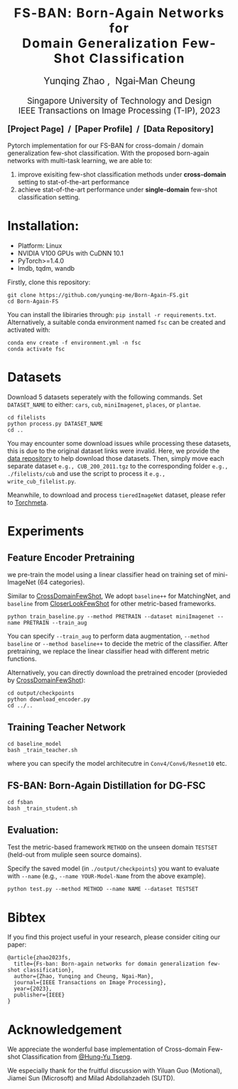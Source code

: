 <h1 align='center' style="text-align:center; font-weight:bold; font-size:2.0em;letter-spacing:2.0px;">
                FS-BAN: Born-Again Networks for <br> Domain Generalization Few-Shot Classification</h1>
<p align='center' style="text-align:center;font-size:1.5em;">
    <a href="https://scholar.google.com/citations?user=kQA0x9UAAAAJ&hl=en" target="_blank" style="text-decoration: none;">Yunqing Zhao</a>&nbsp;,&nbsp;
    <a href="https://sites.google.com/site/mancheung0407/" target="_blank" style="text-decoration: none;">Ngai&#8209;Man Cheung</a></br>
</p>

<p align='center' style="text-align:center;font-size:1.32em;">
Singapore University of Technology and Design</br>
IEEE Transactions on Image Processing (T-IP), 2023</br>
</p>

<p align='center';>
<b>
<!-- <em>The Thirty-Sixth Annual Conference on Neural Information Processing Systems (NeurIPS 2022);</em> -->
</b>
</p>

<p align='left' style="text-align:left;font-size:1.32em;">
<b>
    [<a href="https://yunqing-me.github.io/Born-Again-FS/" target="_blank" style="text-decoration: none;">Project Page</a>]&nbsp; /&nbsp;
    [<a href="https://ieeexplore.ieee.org/document/10102807" target="_blank" style="text-decoration: none;">Paper Profile</a>]&nbsp; /&nbsp;
    [<a href="https://drive.google.com/drive/folders/1PIlO7NK8NpwLYUwT76ms_FVca1r0GKkZ?usp=sharing" target="_blank" style="text-decoration: none;">Data Repository</a>]
</b>
</p>


<!-- ---------------------------------------------------------------------- -->

Pytorch implementation for our FS-BAN for cross-domain / domain generalization few-shot classification. With the proposed born-again networks with multi-task learning, we are able to:

1. improve exisiting few-shot classification methods under **cross-domain** setting to stat-of-the-art performance
2. achieve stat-of-the-art performance under **single-domain** few-shot classification setting.

# Installation:


- Platform: Linux
- NVIDIA V100 GPUs with CuDNN 10.1
- PyTorch>=1.4.0
- lmdb, tqdm, wandb

Firstly, clone this repository:
```
git clone https://github.com/yunqing-me/Born-Again-FS.git
cd Born-Again-FS
```

You can install the libiraries through:  `pip install -r requirements.txt`. Alternatively, a suitable conda environment named `fsc` can be created and activated with:

```
conda env create -f environment.yml -n fsc
conda activate fsc
```


# Datasets
Download 5 datasets seperately with the following commands.
Set `DATASET_NAME` to either: `cars`, `cub`, `miniImagenet`, `places`, or `plantae`.

```
cd filelists
python process.py DATASET_NAME
cd ..
```

You may encounter some download issues while processing these datasets, this is due to the original dataset links were invalid. Here, we provide the [data repository](https://drive.google.com/drive/folders/1PIlO7NK8NpwLYUwT76ms_FVca1r0GKkZ?usp=sharing) to help download those datasets. Then, simply move each separate dataset `e.g., CUB_200_2011.tgz` to the corresponding folder `e.g., ./filelists/cub` and use the script to process it `e.g., write_cub_filelist.py`. 

Meanwhile, to download and process `tieredImageNet` dataset, please refer to [Torchmeta](https://github.com/tristandeleu/pytorch-meta).


# Experiments
## Feature Encoder Pretraining
we pre-train the model using a linear classifier head on training set of mini-ImageNet (64 categories).

Similar to [CrossDomainFewShot](https://github.com/hytseng0509/CrossDomainFewShot), We adopt `baseline++` for MatchingNet, and `baseline` from [CloserLookFewShot](https://github.com/wyharveychen/CloserLookFewShot) for other metric-based frameworks.

```
python train_baseline.py --method PRETRAIN --dataset miniImagenet --name PRETRAIN --train_aug
```
You can specify `--train_aug` to perform data augmentation, `--method baseline` or `--method baseline++` to decide the metric of the classifier. After pretraining, we replace the linear classifier head with different metric functions.

Alternatively, you can directly download the pretrained encoder (provieded by [CrossDomainFewShot](https://github.com/hytseng0509/CrossDomainFewShot)):
```
cd output/checkpoints
python download_encoder.py
cd ../..
```

## Training Teacher Network 
```
cd baseline_model
bash _train_teacher.sh
```
where you can specify the model architecutre in `Conv4/Conv6/Resnet10` etc.

## FS-BAN: Born-Again Distillation for DG-FSC
```
cd fsban
bash _train_student.sh
```
## Evaluation:
Test the metric-based framework `METHOD` on the unseen domain `TESTSET` (held-out from muliple seen source domains).

Specify the saved model (in `./output/checkpoints`) you want to evaluate with `--name` (e.g., `--name YOUR-Model-Name` from the above example).

```
python test.py --method METHOD --name NAME --dataset TESTSET
```

# Bibtex
If you find this project useful in your research, please consider citing our paper:

```
@article{zhao2023fs,
  title={Fs-ban: Born-again networks for domain generalization few-shot classification},
  author={Zhao, Yunqing and Cheung, Ngai-Man},
  journal={IEEE Transactions on Image Processing},
  year={2023},
  publisher={IEEE}
}
```

# Acknowledgement

We appreciate the wonderful base implementation of Cross-domain Few-shot Classification from [@Hung-Yu Tseng](https://github.com/hytseng0509/CrossDomainFewShot).

We especially thank for the fruitful discussion with Yiluan Guo (Motional), Jiamei Sun (Microsoft) and Milad Abdollahzadeh (SUTD).



